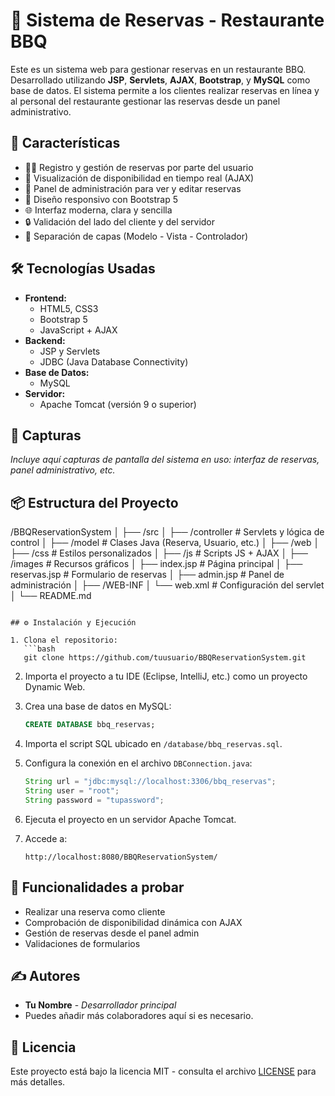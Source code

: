# 🍖 Sistema de Reservas - Restaurante BBQ

Este es un sistema web para gestionar reservas en un restaurante BBQ. Desarrollado utilizando **JSP**, **Servlets**, **AJAX**, **Bootstrap**, y **MySQL** como base de datos. El sistema permite a los clientes realizar reservas en línea y al personal del restaurante gestionar las reservas desde un panel administrativo.

## 🚀 Características

- 🧑‍💼 Registro y gestión de reservas por parte del usuario
- 📅 Visualización de disponibilidad en tiempo real (AJAX)
- 🧾 Panel de administración para ver y editar reservas
- 🎨 Diseño responsivo con Bootstrap 5
- 🌐 Interfaz moderna, clara y sencilla
- 🔒 Validación del lado del cliente y del servidor
- 📂 Separación de capas (Modelo - Vista - Controlador)

## 🛠️ Tecnologías Usadas

- **Frontend:**
  - HTML5, CSS3
  - Bootstrap 5
  - JavaScript + AJAX
- **Backend:**
  - JSP y Servlets
  - JDBC (Java Database Connectivity)
- **Base de Datos:**
  - MySQL
- **Servidor:**
  - Apache Tomcat (versión 9 o superior)

## 📸 Capturas

*Incluye aquí capturas de pantalla del sistema en uso: interfaz de reservas, panel administrativo, etc.*

## 📦 Estructura del Proyecto


/BBQReservationSystem
│
├── /src
│   ├── /controller       # Servlets y lógica de control
│   ├── /model            # Clases Java (Reserva, Usuario, etc.)
│
├── /web
│   ├── /css              # Estilos personalizados
│   ├── /js               # Scripts JS + AJAX
│   ├── /images           # Recursos gráficos
│   ├── index.jsp         # Página principal
│   ├── reservas.jsp      # Formulario de reservas
│   ├── admin.jsp         # Panel de administración
│
├── /WEB-INF
│   └── web.xml           # Configuración del servlet
│
└── README.md

````

## ⚙️ Instalación y Ejecución

1. Clona el repositorio:
   ```bash
   git clone https://github.com/tuusuario/BBQReservationSystem.git
````

2. Importa el proyecto a tu IDE (Eclipse, IntelliJ, etc.) como un proyecto Dynamic Web.

3. Crea una base de datos en MySQL:

   ```sql
   CREATE DATABASE bbq_reservas;
   ```

4. Importa el script SQL ubicado en `/database/bbq_reservas.sql`.

5. Configura la conexión en el archivo `DBConnection.java`:

   ```java
   String url = "jdbc:mysql://localhost:3306/bbq_reservas";
   String user = "root";
   String password = "tupassword";
   ```

6. Ejecuta el proyecto en un servidor Apache Tomcat.

7. Accede a:

   ```
   http://localhost:8080/BBQReservationSystem/
   ```

## 🧪 Funcionalidades a probar

* Realizar una reserva como cliente
* Comprobación de disponibilidad dinámica con AJAX
* Gestión de reservas desde el panel admin
* Validaciones de formularios

## ✍️ Autores

* **Tu Nombre** - *Desarrollador principal*
* Puedes añadir más colaboradores aquí si es necesario.

## 📝 Licencia

Este proyecto está bajo la licencia MIT - consulta el archivo [LICENSE](LICENSE) para más detalles.
